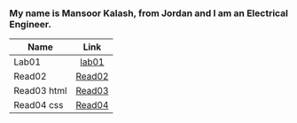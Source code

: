 
### My name is Mansoor Kalash, from Jordan and I am an Electrical Engineer.


| Name          | Link                                                                        | 
| ------------- |:---------------------------------------------------------------------------:| 
| Lab01         |[lab01](https://mansoor-kalash.github.io/reading-notes/lab01)                | 
|  Read02       |[Read02](https://mansoor-kalash.github.io/reading-notes/Read02)              | 
|  Read03 html  |[Read03](https://mansoor-kalash.github.io/reading-notes/Read03)              |
| Read04 css    |[Read04](https://mansoor-kalash.github.io/reading-notes/Read04)              | 









